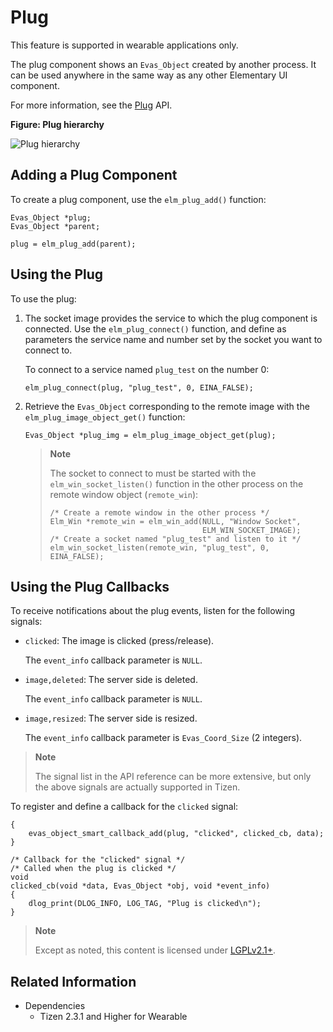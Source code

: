 # Plug

This feature is supported in wearable applications only.

The plug component shows an `Evas_Object` created by another process. It can be used anywhere in the same way as any other Elementary UI component.

For more information, see the [Plug](../../../../api/wearable/latest/group__Elm__Plug__Group.html) API.

**Figure: Plug hierarchy**

![Plug hierarchy](./media/plug_tree.png)

## Adding a Plug Component

To create a plug component, use the `elm_plug_add()` function:

```
Evas_Object *plug;
Evas_Object *parent;

plug = elm_plug_add(parent);
```

## Using the Plug

To use the plug:

1. The socket image provides the service to which the plug component is connected. Use the `elm_plug_connect()` function, and define as parameters the service name and number set by the socket you want to connect to.

   To connect to a service named `plug_test` on the number 0:

   ```
   elm_plug_connect(plug, "plug_test", 0, EINA_FALSE);
   ```

2. Retrieve the `Evas_Object` corresponding to the remote image with the `elm_plug_image_object_get()` function:

   ```
   Evas_Object *plug_img = elm_plug_image_object_get(plug);
   ```

   > **Note**
   >
   > The socket to connect to must be started with the `elm_win_socket_listen()` function in the other process on the remote window object (`remote_win`):
   > ```
   > /* Create a remote window in the other process */
   > Elm_Win *remote_win = elm_win_add(NULL, "Window Socket",
   >                                   ELM_WIN_SOCKET_IMAGE);
   > /* Create a socket named "plug_test" and listen to it */
   > elm_win_socket_listen(remote_win, "plug_test", 0, EINA_FALSE);
   > ```

## Using the Plug Callbacks

To receive notifications about the plug events, listen for the following signals:

- `clicked`: The image is clicked (press/release).

  The `event_info` callback parameter is `NULL`.

- `image,deleted`: The server side is deleted.

  The `event_info` callback parameter is `NULL`.

- `image,resized`: The server side is resized.

  The `event_info` callback parameter is `Evas_Coord_Size` (2 integers).

> **Note**
>
> The signal list in the API reference can be more extensive, but only the above signals are actually supported in Tizen.

To register and define a callback for the `clicked` signal:

```
{
    evas_object_smart_callback_add(plug, "clicked", clicked_cb, data);
}

/* Callback for the "clicked" signal */
/* Called when the plug is clicked */
void
clicked_cb(void *data, Evas_Object *obj, void *event_info)
{
    dlog_print(DLOG_INFO, LOG_TAG, "Plug is clicked\n");
}
```

> **Note**
>
> Except as noted, this content is licensed under [LGPLv2.1+](http://opensource.org/licenses/LGPL-2.1).

## Related Information
- Dependencies
  - Tizen 2.3.1 and Higher for Wearable
